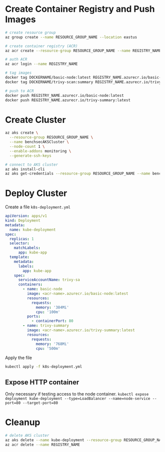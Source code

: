 # Create Container Registry and Push Images

```sh
# create resource group
az group create --name RESOURCE_GROUP_NAME --location eastus

# create container registry (ACR)
az acr create --resource-group RESOURCE_GROUP_NAME --name REGISTRY_NAME --sku Basic

# auth ACR
az acr login --name REGISTRY_NAME

# tag images
docker tag DOCKERNAME/basic-node:latest REGISTRY_NAME.azurecr.io/basic-node:latest
docker tag DOCKERNAME/trivy-scan:summary REGISTRY_NAME.azurecr.io/trivy-summary:latest

# push to ACR
docker push REGISTRY_NAME.azurecr.io/basic-node:latest
docker push REGISTRY_NAME.azurecr.io/trivy-summary:latest
```

# Create Cluster

```sh
az aks create \
  --resource-group RESOURCE_GROUP_NAME \
  --name benchsecAKSCluster \
  --node-count 1 \
  --enable-addons monitoring \
  --generate-ssh-keys

# connect to AKS cluster
az aks install-cli
az aks get-credentials --resource-group RESOURCE_GROUP_NAME --name benchsecAKSCluster
```

# Deploy Cluster

Create a file `k8s-deployment.yml`

```yml
apiVersion: apps/v1
kind: Deployment
metadata:
  name: kube-deployment
spec:
  replicas: 1
  selector:
    matchLabels:
      app: kube-app
  template:
    metadata:
      labels:
        app: kube-app
    spec:
      serviceAccountName: trivy-sa
      containers:
        - name: basic-node
          image: <acr-name>.azurecr.io/basic-node:latest
          resources:
            requests:
              memory: '384Mi'
              cpu: '100m'
          ports:
            - containerPort: 80
        - name: trivy-summary
          image: <acr-name>.azurecr.io/trivy-summary:latest
          resources:
            requests:
              memory: '768Mi'
              cpu: '500m'
```

Apply the file

```sh
kubectl apply -f k8s-deployment.yml
```

## Expose HTTP container

Only necessary if testing access to the node container.
`kubectl expose deployment kube-deployment --type=LoadBalancer --name=node-service --port=80 --target-port=80`

# Cleanup

```sh
# delete AKS cluster
az aks delete --name kube-deployment --resource-group RESOURCE_GROUP_NAME --yes --no-wait
az acr delete --name REGISTRY_NAME
```

